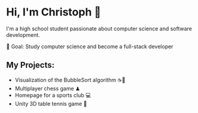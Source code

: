 # Hi, I'm Christoph 👋

I'm a high school student passionate about computer science and software development.

🚀 Goal: Study computer science and become a full-stack developer

## My Projects:
- Visualization of the BubbleSort algorithm ☕🫧
- Multiplayer chess game ♟
- Homepage for a sports club 💻
- Unity 3D table tennis game 🏓

<!--
**ChristophW610/ChristophW610** is a ✨ _special_ ✨ repository because its `README.md` (this file) appears on your GitHub profile.

Here are some ideas to get you started:

- 🔭 I’m currently working on ...
- 🌱 I’m currently learning ...
- 👯 I’m looking to collaborate on ...
- 🤔 I’m looking for help with ...
- 💬 Ask me about ...
- 📫 How to reach me: ...
- 😄 Pronouns: ...
- ⚡ Fun fact: ...
-->
